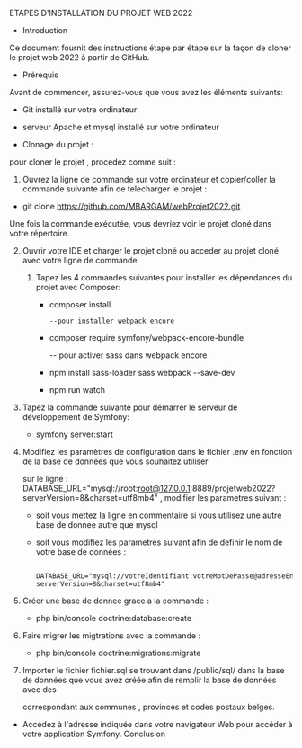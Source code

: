 ETAPES D'INSTALLATION DU PROJET WEB 2022 

* Introduction

 Ce document fournit des instructions étape par étape sur la façon de cloner le projet web 2022 à partir de GitHub.

* Prérequis

 Avant de commencer, assurez-vous que vous avez les éléments suivants:

  - Git installé sur votre ordinateur

  - serveur Apache et mysql installé sur votre ordinateur

* Clonage du projet : 

 pour cloner le projet , procedez comme suit :

1) Ouvrez la ligne de commande sur votre ordinateur et copier/coller la commande suivante afin de telecharger le projet : 

  - git clone https://github.com/MBARGAM/webProjet2022.git

Une fois la commande exécutée, vous devriez voir le projet cloné dans votre répertoire.

2) Ouvrir votre IDE  et charger le projet cloné ou acceder au projet cloné avec votre ligne de commande

   1) Tapez les 4 commandes suivantes pour installer les dépendances du projet avec Composer:

      - composer install

            --pour installer webpack encore
      - composer require symfony/webpack-encore-bundle   

           -- pour activer sass dans webpack encore
      - npm install sass-loader sass webpack --save-dev    

      - npm run watch
    
  
4) Tapez la commande suivante pour démarrer le serveur de développement de Symfony:

   - symfony server:start
   
5) Modifiez les paramètres de configuration dans le fichier .env en fonction de la base de données que vous souhaitez utiliser

   sur le ligne :  DATABASE_URL="mysql://root:root@127.0.0.1:8889/projetweb2022?serverVersion=8&charset=utf8mb4"  , modifier les parametres suivant :

   - soit vous mettez la ligne en commentaire si vous utilisez une autre base de donnee autre que mysql 

   - soit vous modifiez les parametres suivant afin de definir le nom de votre base de données  :

           DATABASE_URL="mysql://votreIdentifiant:votreMotDePasse@adresseEnLocal/nomDeVotreBase?serverVersion=8&charset=utf8mb4"

6) Créer une base de donnee grace a la commande : 

   - php bin/console doctrine:database:create

7) Faire migrer les migtrations  avec la commande :

    - php bin/console doctrine:migrations:migrate

8) Importer le fichier fichier.sql se trouvant dans   /public/sql/  dans la base de données que vous avez créée afin de remplir la base de données avec des
   
   correspondant aux communes , provinces et codes postaux belges.









* Accédez à l'adresse indiquée dans votre navigateur Web pour accéder à votre application Symfony.
Conclusion



